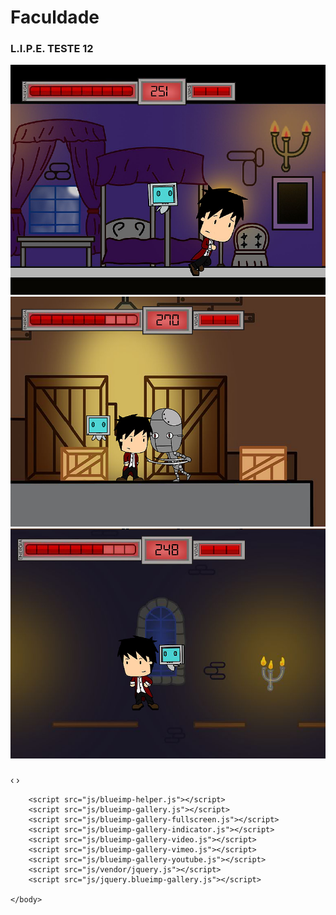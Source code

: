 # [](#header-1)Faculdade

### [](#header-3)L.I.P.E. TESTE 12


<html>
    <head>
        <link rel="stylesheet" href="css/blueimp-gallery.css">
        <link rel="stylesheet" href="css/blueimp-gallery-indicator.css">
        <link rel="stylesheet" href="css/blueimp-gallery-video.css"><!-- Stylesheet -->
    </head>
    <body>
        <div id="links">
            <a href="Imgs/LipePhoto/lipe1.png" title="Banana">
            <img src="Imgs/LipePhoto/lipe1.png" alt="Banana">
            </a>
            <a href="Imgs/LipePhoto/lipe2.png" title="Apple">
            <img src="Imgs/LipePhoto/lipe2.png" alt="Apple">           
            </a>
            <a href="Imgs/LipePhoto/lipe3.png" title="Orange">
            <img src="Imgs/LipePhoto/lipe3.png" alt="Orange">
            </a>
        </div>
        <div id="blueimp-image-carousel" class="blueimp-gallery blueimp-gallery-carousel">
            <div class="slides"></div>
            <h3 class="title"></h3>
            <a class="prev">‹</a>
            <a class="next">›</a>
            <a class="play-pause"></a>
        </div>
        <script>
            blueimp.Gallery(
                document.getElementById('links').getElementsByTagName('a'),
                {
                    container: '#blueimp-gallery-carousel',
                    carousel: true
                }
            );
        </script>
        
        <script src="js/blueimp-helper.js"></script>
        <script src="js/blueimp-gallery.js"></script>
        <script src="js/blueimp-gallery-fullscreen.js"></script>
        <script src="js/blueimp-gallery-indicator.js"></script>
        <script src="js/blueimp-gallery-video.js"></script>
        <script src="js/blueimp-gallery-vimeo.js"></script>
        <script src="js/blueimp-gallery-youtube.js"></script>
        <script src="js/vendor/jquery.js"></script>
        <script src="js/jquery.blueimp-gallery.js"></script>

    </body>
</html>

